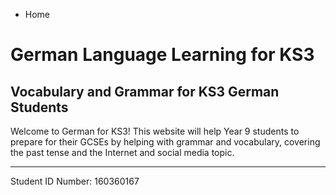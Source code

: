 
<ul class="breadcrumb">
  <li>Home</li>
</ul>

<h1>German Language Learning for KS3</h1>
<h2>Vocabulary and Grammar for KS3 German Students</h2>
<p>Welcome to German for KS3! This website will help Year 9 students to prepare for their GCSEs by helping with grammar and vocabulary, covering the past tense and the Internet and social media topic.</p>






<hr>

<footer>
  <p>Student ID Number: 160360167</p>
</footer>
